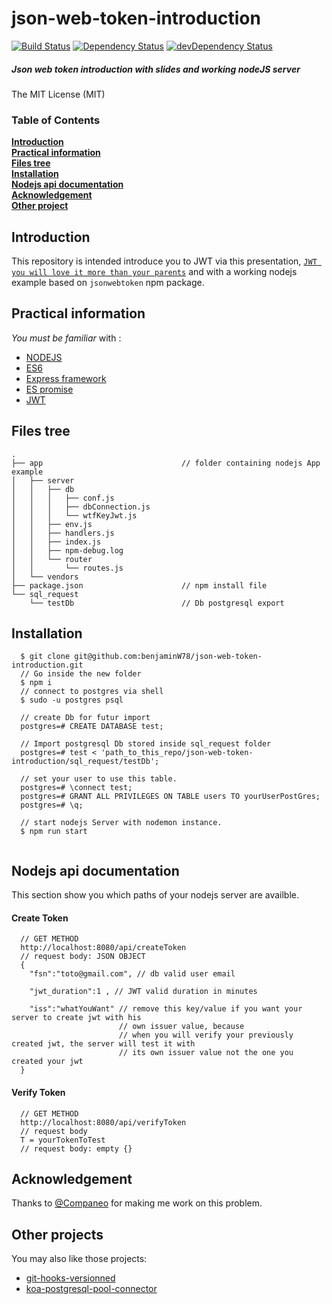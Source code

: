 # **json-web-token-introduction**
[![Build Status](https://travis-ci.org/benjaminW78/json-web-token-introduction.svg?branch=master)](https://travis-ci.org/benjaminW78/json-web-token-introduction)
[![Dependency Status](https://david-dm.org/benjaminW78/json-web-token-introduction.svg)](https://david-dm.org/benjaminW78/json-web-token-introduction)
[![devDependency Status](https://david-dm.org/benjaminW78/json-web-token-introduction/dev-status.svg)](https://david-dm.org/benjaminW78/json-web-token-introduction#info=devDependencies)
##### Json web token introduction with slides and working nodeJS server

The MIT License (MIT)

### Table of Contents
**[Introduction](#introduction)**  
**[Practical information](#practical-information)**  
**[Files tree](#files-tree)**  
**[Installation](#installation)**  
**[Nodejs api documentation](#nodejs-api-documentation)**  
**[Acknowledgement](#acknowledgement)**  
**[Other project](#other-project)**  

## **Introduction**
  This repository is intended introduce you to JWT via this presentation, [```JWT you will love it more than your parents```](http://slides.com/ben080989/deck/fullscreen) and with a working nodejs example based on `jsonwebtoken` npm package.
  
## **Practical information** 
 *You must be familiar* with :  
 - [NODEJS](https://nodejs.org/en/)
 - [ES6](https://developer.mozilla.org/en-US/docs/Web/JavaScript/Reference/Statements/function*)
 - [Express framework](https://github.com/koajs/joi-router) 
 - [ES promise](https://developer.mozilla.org/en-US/docs/Web/JavaScript/Reference/Global_Objects/Promise)
 - [JWT](https://jwt.io/)

## **Files tree** 
```
.
├── app                               // folder containing nodejs App example
│   ├── server
│   │   ├── db
│   │   │   ├── conf.js
│   │   │   ├── dbConnection.js
│   │   │   └── wtfKeyJwt.js
│   │   ├── env.js
│   │   ├── handlers.js
│   │   ├── index.js
│   │   ├── npm-debug.log
│   │   └── router
│   │       └── routes.js
│   └── vendors
├── package.json                      // npm install file
└── sql_request                   
    └── testDb                        // Db postgresql export

```

## **Installation** 

```shell
  $ git clone git@github.com:benjaminW78/json-web-token-introduction.git
  // Go inside the new folder
  $ npm i
  // connect to postgres via shell
  $ sudo -u postgres psql

  // create Db for futur import
  postgres=# CREATE DATABASE test;

  // Import postgresql Db stored inside sql_request folder
  postgres=# test < 'path_to_this_repo/json-web-token-introduction/sql_request/testDb';

  // set your user to use this table.
  postgres=# \connect test;
  postgres=# GRANT ALL PRIVILEGES ON TABLE users TO yourUserPostGres;
  postgres=# \q;

  // start nodejs Server with nodemon instance.
  $ npm run start
  
```

## **Nodejs api documentation** 
This section show you which paths of your nodejs server are availble.
#### **Create Token**
```
  // GET METHOD 
  http://localhost:8080/api/createToken
  // request body: JSON OBJECT
  {
    "fsn":"toto@gmail.com", // db valid user email
    
    "jwt_duration":1 , // JWT valid duration in minutes
    
    "iss":"whatYouWant" // remove this key/value if you want your server to create jwt with his
                        // own issuer value, because
                        // when you will verify your previously created jwt, the server will test it with 
                        // its own issuer value not the one you created your jwt 
  }
```

#### **Verify Token**
```
  // GET METHOD 
  http://localhost:8080/api/verifyToken
  // request body 
  T = yourTokenToTest
  // request body: empty {}
```

## Acknowledgement
 Thanks to [@Companeo](https://github.com/Companeo) for making me work on this problem.
 
## Other projects
 You may also like those projects: 
 
 - [git-hooks-versionned](https://github.com/benjaminW78/git-hooks-versionned)
 - [koa-postgresql-pool-connector](https://github.com/benjaminW78/koa-postgresql-pool-connector)
